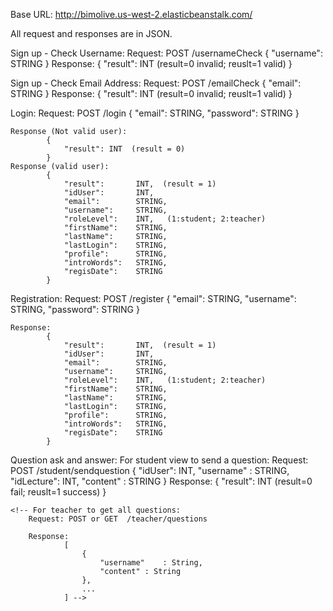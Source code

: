 
Base URL:
	http://bimolive.us-west-2.elasticbeanstalk.com/

All request and responses are in JSON.

Sign up - Check Username:
	Request: POST   /usernameCheck
			{
				"username": STRING
			}
	Response:
			{
				"result": INT   (result=0 invalid; reuslt=1 valid)
			}

Sign up - Check Email Address: 
	Request: POST    /emailCheck
			{
				"email": STRING
			}
	Response:
			{
				"result": INT 	(result=0 invalid; reuslt=1 valid)
			}

Login:
	Request: POST   /login
			{
				"email": STRING,
				"password": STRING
			} 

	Response (Not valid user):
			{
				"result": INT  (result = 0)
			}
	Response (valid user):
			{
				"result": 		INT,  (result = 1)
				"idUser": 		INT,
				"email":  		STRING,
				"username": 	STRING,
				"roleLevel":	INT,   (1:student; 2:teacher)
				"firstName":	STRING,
				"lastName":		STRING,
				"lastLogin":	STRING,
				"profile": 		STRING,
				"introWords":	STRING,
				"regisDate":	STRING
			}


Registration:
	Request: POST  /register
			{
				"email":		STRING,
				"username":		STRING,
				"password": 	STRING
			}

	Response:
			{
				"result": 		INT,  (result = 1)
				"idUser": 		INT,
				"email":  		STRING,
				"username": 	STRING,
				"roleLevel":	INT,   (1:student; 2:teacher)
				"firstName":	STRING,
				"lastName":		STRING,
				"lastLogin":	STRING,
				"profile": 		STRING,
				"introWords":	STRING,
				"regisDate":	STRING
			}

Question ask and answer:
	For student view to send a question:
		Request: POST /student/sendquestion
				{
					"idUser":		INT,
					"username" :   	STRING,
					"idLecture":	INT,
				 	"content" : 	STRING
				}
		Response:
				{
					"result": INT 	(result=0 fail; reuslt=1 success)
				}


	<!-- For teacher to get all questions:
		Request: POST or GET  /teacher/questions
				
		Response: 
				[
					{
						"username" 	  : String,
						"content" : String
					},
					...
				] -->